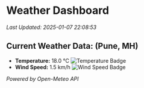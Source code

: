 
# Weather Dashboard

_Last Updated: 2025-01-07 22:08:53_

## Current Weather Data: (Pune, MH)
- **Temperature:** 18.0 °C ![Temperature Badge](https://img.shields.io/badge/Temperature-Low%20Temp-blue)
- **Wind Speed:** 1.5 km/h ![Wind Speed Badge](https://img.shields.io/badge/Wind%20Speed-Low%20Wind-blue)

*Powered by Open-Meteo API*
